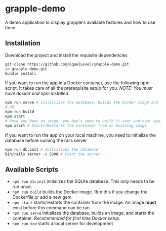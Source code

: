 # grapple-demo

A demo application to display grapple's available features and how to use them.

## Installation

Download the project and install the requisite dependencies

```sh
git clone https://github.com/EqualLevel/grapple-demo.git
cd grapple-demo.git
bundle install
```

If you want to run the app in a Docker container, use the following npm script.
It takes care of all the prerequisite setup for you.
*NOTE: You must have docker and npm installed*.

```sh
npm run serve # Initializes the database, builds the Docker image and launches a new container
# OR
npm run build
npm start
# Once you have an image, you don't need to build it over and over again
npm start # Starts/Restarts the container from an existing image
```

If you want to run the app on your local machine, you need to initialize the
database before running the rails server

```sh
npm run db:init # Initializes the database
bin/rails server -p 5000 # Start the server
```

## Available Scripts

* `npm run db:init` initializes the SQLite database. This only needs to be run once.
* `npm run build` builds the Docker image. Run this if you change the Dockerfile or add a new gem.
* `npm start` starts/restarts the container from the image. An image **must** exist before this command can be run.
* `npm run serve` initializes the database, builds an image, and starts the container. *Recommended for first time Docker setup.*
* `npm run dev` starts a local server for development

